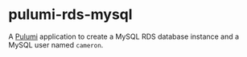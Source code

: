 # pulumi-rds-mysql

A [Pulumi](https://www.pulumi.com/) application to create a MySQL RDS database instance 
and a MySQL user named `cameron`.
